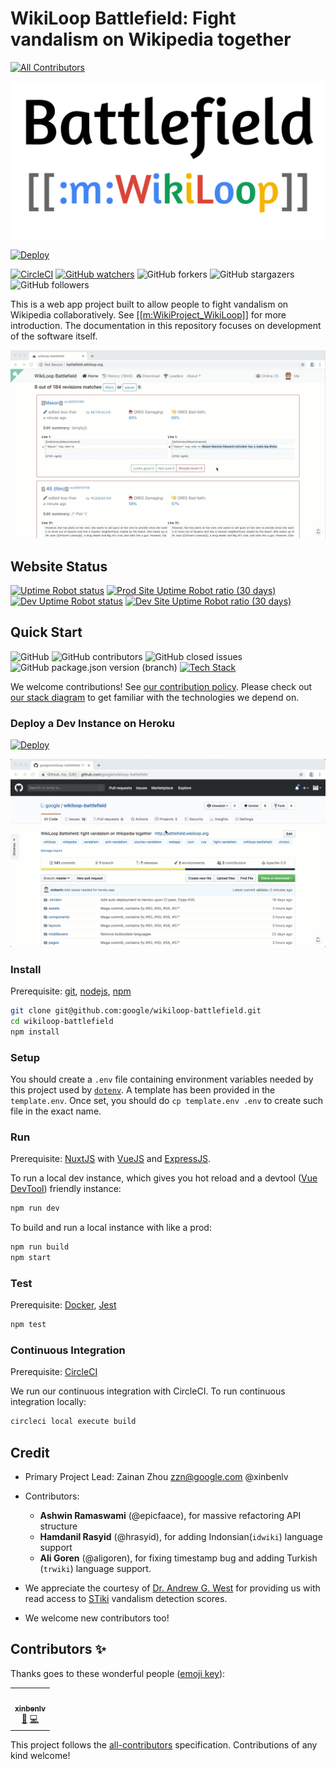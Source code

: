 # WikiLoop Battlefield: Fight vandalism on Wikipedia together
<!-- ALL-CONTRIBUTORS-BADGE:START - Do not remove or modify this section -->
[![All Contributors](https://img.shields.io/badge/all_contributors-1-orange.svg?style=flat-square)](#contributors-)
<!-- ALL-CONTRIBUTORS-BADGE:END -->

[![WikiLoop Logo](static/wikiloop-battlefield-logo.svg)](https://meta.wikimedia.org/wiki/WikiProject_WikiLoop)

[![Deploy](https://www.herokucdn.com/deploy/button.svg)](https://heroku.com/deploy)

[![CircleCI](https://circleci.com/gh/google/wikiloop-battlefield/tree/master.svg?style=svg)](https://circleci.com/gh/google/wikiloop-battlefield/tree/master) 
[![GitHub watchers](https://img.shields.io/github/watchers/google/wikiloop-battlefield.svg?label=Watch&style=social)](https://img.shields.io/github/watchers/google/wikiloop-battlefield.svg?label=Watch&style=social)
![GitHub forkers](https://img.shields.io/github/forks/google/wikiloop-battlefield.svg?label=Fork&style=social)
![GitHub stargazers](https://img.shields.io/github/stars/google/wikiloop-battlefield.svg?label=Star&style=social)
![GitHub followers](https://img.shields.io/github/followers/xinbenlv.svg?label=Follow&style=social)

This is a web app project built to allow people to fight vandalism on Wikipedia collaboratively. See [[[m:WikiProject_WikiLoop]]](https://meta.wikimedia.org/wiki/WikiProject_WikiLoop) for more introduction. The documentation in this repository focuses on development of the software itself.

[![Vandalism Example](./assets/demo-1.2.0-beta.gif)](http://battlefield.wikiloop.org/?utm_source=github&utm_medium=markdown&utm_campaign=repo_readme_img)

## Website Status

[![Uptime Robot status](https://img.shields.io/uptimerobot/status/m783127048-3a1e3c13cdc8e36abba87357.svg?label=prod)](http://battlefield.wikiloop.org/?utm_source=github&utm_medium=markdown&utm_campaign=repo_readme_up_badge)
[![Prod Site Uptime Robot ratio (30 days)](https://img.shields.io/uptimerobot/ratio/m783127048-3a1e3c13cdc8e36abba87357.svg?label=prod%20uptime)](http://battlefield.wikiloop.org/?utm_source=github&utm_medium=markdown&utm_campaign=repo_readme_up_ratio_badge)
[![Dev Uptime Robot status](https://img.shields.io/uptimerobot/status/m783127051-01afa8e12cb12e059a95f54c.svg?label=dev)](http://dev.battlefield.wikiloop.org/?utm_source=github&utm_medium=markdown&utm_campaign=repo_readme_up_badge)
[![Dev Site Uptime Robot ratio (30 days)](https://img.shields.io/uptimerobot/ratio/m783127051-01afa8e12cb12e059a95f54c.svg?label=dev%20uptime)](http://dev.battlefield.wikiloop.org/?utm_source=github&utm_medium=markdown&utm_campaign=repo_readme_up_ratio_badge)

## Quick Start
![GitHub](https://img.shields.io/github/license/google/wikiloop-battlefield.svg)
![GitHub contributors](https://img.shields.io/github/contributors/google/wikiloop-battlefield.svg)
![GitHub closed issues](https://img.shields.io/github/issues-closed-raw/google/wikiloop-battlefield.svg)
![GitHub package.json version (branch)](https://img.shields.io/github/package-json/v/google/wikiloop-battlefield/master.svg) 
[![Tech Stack](https://img.shields.io/badge/tech-stack-blue.svg)](https://stackshare.io/project-wikiloop/battlefield)

We welcome contributions! See [our contribution policy](CONTRIBUTING.md). Please check out [our stack diagram](https://stackshare.io/project-wikiloop/battlefield) to get familiar with the technologies we depend on.
### Deploy a Dev Instance on Heroku

[![Deploy](https://www.herokucdn.com/deploy/button.svg)](https://heroku.com/deploy)

![Demo: Deploy to Heroku](./assets/demo-deploy-to-heroku-btn.gif)
 
### Install

Prerequisite: [git](https://git-scm.com), [nodejs](https://nodejs.org), [npm](https://npmjs.com)  

```bash
git clone git@github.com:google/wikiloop-battlefield.git
cd wikiloop-battlefield
npm install 
```

### Setup

You should create a `.env` file containing environment variables needed by this project used by [`dotenv`](https://www.npmjs.com/package/dotenv). A template has been provided in the `template.env`. Once set, you should do `cp template.env .env` to create such file in the exact name. 

### Run

Prerequisite: [NuxtJS](https://nuxtjs.org) with [VueJS](https://vuejs.org) and [ExpressJS](https://expressjs.com).

To run a local dev instance, which gives you hot reload and a devtool ([Vue DevTool](https://github.com/vuejs/vue-devtools)) friendly instance:

```bash
npm run dev
``` 

To build and run a local instance with like a prod:

```bash
npm run build
npm start
```

### Test

Prerequisite: [Docker](https://www.docker.com/), [Jest](http://jestjs.io)

```bash
npm test
```

### Continuous Integration

Prerequisite: [CircleCI](https://circleci.com)

We run our continuous integration with CircleCI. To run continuous integration locally:

```bash
circleci local execute build
```

## Credit
- Primary Project Lead: Zainan Zhou <zzn@google.com> @xinbenlv
- Contributors:
  - **Ashwin Ramaswami** (@epicfaace), for massive refactoring API structure
  - **Hamdanil Rasyid** (@hrasyid), for adding Indonsian(`idwiki`) language support
  - **Ali Goren** (@aligoren), for fixing timestamp bug and adding Turkish (`trwiki`) language support.

- We appreciate the courtesy of [Dr. Andrew G. West](http://www.andrew-g-west.com/) for providing us with read access to [STiki](https://en.wikipedia.org/wiki/Wikipedia:STiki) vandalism detection scores.

- We welcome new contributors too!

## Contributors ✨

Thanks goes to these wonderful people ([emoji key](https://allcontributors.org/docs/en/emoji-key)):

<!-- ALL-CONTRIBUTORS-LIST:START - Do not remove or modify this section -->
<!-- prettier-ignore-start -->
<!-- markdownlint-disable -->
<table>
  <tr>
    <td align="center"><a href="http://keybase.io/xinbenlv"><img src="https://avatars2.githubusercontent.com/u/640325?v=4" width="100px;" alt=""/><br /><sub><b>xinbenlv</b></sub></a><br /><a href="https://github.com/google/wikiloop-battlefield/commits?author=xinbenlv" title="Documentation">📖</a> <a href="https://github.com/google/wikiloop-battlefield/commits?author=xinbenlv" title="Code">💻</a></td>
  </tr>
</table>

<!-- markdownlint-enable -->
<!-- prettier-ignore-end -->
<!-- ALL-CONTRIBUTORS-LIST:END -->

This project follows the [all-contributors](https://github.com/all-contributors/all-contributors) specification. Contributions of any kind welcome!